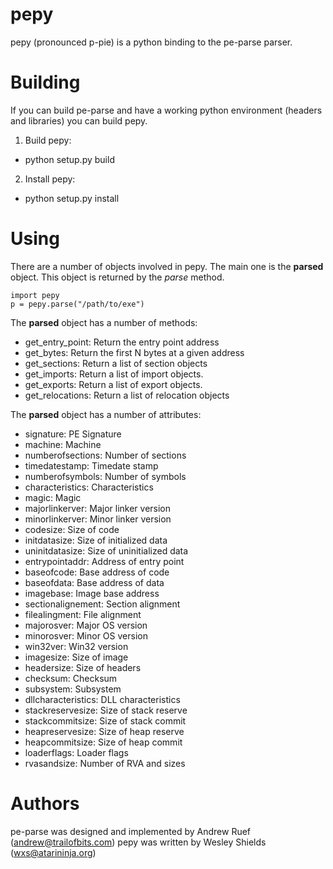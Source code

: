 pepy
====
pepy (pronounced p-pie) is a python binding to the pe-parse parser.

Building
========
If you can build pe-parse and have a working python environment (headers and
libraries) you can build pepy.

1. Build pepy:
  * python setup.py build
2. Install pepy:
  * python setup.py install

Using
=====
There are a number of objects involved in pepy. The main one is the **parsed**
object. This object is returned by the *parse* method.

```
import pepy
p = pepy.parse("/path/to/exe")
```

The **parsed** object has a number of methods:

* get_entry_point: Return the entry point address
* get_bytes: Return the first N bytes at a given address
* get_sections: Return a list of section objects
* get_imports: Return a list of import objects.
* get_exports: Return a list of export objects.
* get_relocations: Return a list of relocation objects

The **parsed** object has a number of attributes:

* signature: PE Signature
* machine: Machine
* numberofsections: Number of sections
* timedatestamp: Timedate stamp
* numberofsymbols: Number of symbols
* characteristics: Characteristics
* magic: Magic
* majorlinkerver: Major linker version
* minorlinkerver: Minor linker version
* codesize: Size of code
* initdatasize: Size of initialized data
* uninitdatasize: Size of uninitialized data
* entrypointaddr: Address of entry point
* baseofcode: Base address of code
* baseofdata: Base address of data
* imagebase: Image base address
* sectionalignement: Section alignment
* filealingment: File alignment
* majorosver: Major OS version
* minorosver: Minor OS version
* win32ver: Win32 version
* imagesize: Size of image
* headersize: Size of headers
* checksum: Checksum
* subsystem: Subsystem
* dllcharacteristics: DLL characteristics
* stackreservesize: Size of stack reserve
* stackcommitsize: Size of stack commit
* heapreservesize: Size of heap reserve
* heapcommitsize: Size of heap commit
* loaderflags: Loader flags
* rvasandsize: Number of RVA and sizes

Authors
=======
pe-parse was designed and implemented by Andrew Ruef (andrew@trailofbits.com)
pepy was written by Wesley Shields (wxs@atarininja.org)
